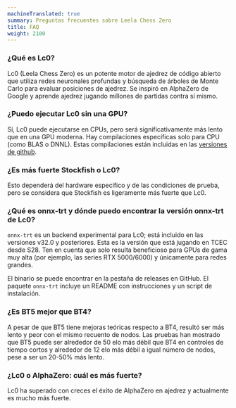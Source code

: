 ```yaml
---
machineTranslated: true
summary: Preguntas frecuentes sobre Leela Chess Zero
title: FAQ
weight: 2100
---
```


### ¿Qué es Lc0?

Lc0 (Leela Chess Zero) es un potente motor de ajedrez de código abierto que utiliza redes neuronales profundas y búsqueda de árboles de Monte Carlo para evaluar posiciones de ajedrez. Se inspiró en AlphaZero de Google y aprende ajedrez jugando millones de partidas contra sí mismo.

### ¿Puedo ejecutar Lc0 sin una GPU?

Sí, Lc0 puede ejecutarse en CPUs, pero será significativamente más lento que en una GPU moderna. Hay compilaciones específicas solo para CPU (como BLAS o DNNL). Estas compilaciones están incluidas en las [versiones de github](https://github.com/LeelaChessZero/lc0/releases).

### ¿Es más fuerte Stockfish o Lc0?

Esto dependerá del hardware específico y de las condiciones de prueba, pero se considera que Stockfish es ligeramente más fuerte que Lc0.

### ¿Qué es onnx-trt y dónde puedo encontrar la versión onnx-trt de Lc0?

`onnx-trt` es un backend experimental para Lc0; está incluido en las versiones v32.0 y posteriores. Esta es la versión que está jugando en TCEC desde S28. Ten en cuenta que solo resulta beneficioso para GPUs de gama muy alta (por ejemplo, las series RTX 5000/6000) y únicamente para redes grandes.

El binario se puede encontrar en la pestaña de releases en GitHub. El paquete `onnx-trt` incluye un README con instrucciones y un script de instalación.

<!-- 
Eng: Refs do not support cross language. Ignoring for now

### ¿Cuál es la mejor red de Lc0?

No hay una única red de Lc0 que sea la mejor en todas las situaciones; depende del hardware que tengas. Puedes encontrar una lista de las mejores redes [aquí]({{<ref "bestnets">}}). -->

### ¿Es BT5 mejor que BT4?

A pesar de que BT5 tiene mejoras teóricas respecto a BT4, resultó ser más lento y peor con el mismo recuento de nodos. Las pruebas han mostrado que BT5 puede ser alrededor de 50 elo más débil que BT4 en controles de tiempo cortos y alrededor de 12 elo más débil a igual número de nodos, pese a ser un 20-50% más lento.

### ¿Lc0 o AlphaZero: cuál es más fuerte?

Lc0 ha superado con creces el éxito de AlphaZero en ajedrez y actualmente es mucho más fuerte.
